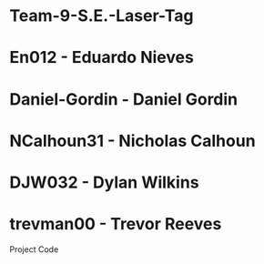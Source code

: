 # Team-9-S.E.-Laser-Tag
# En012 - Eduardo Nieves
# Daniel-Gordin - Daniel Gordin
# NCalhoun31 - Nicholas Calhoun
# DJW032 - Dylan Wilkins
# trevman00 - Trevor Reeves
Project Code

